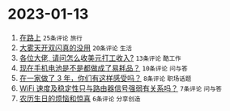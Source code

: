 # 2023-01-13

1. [在路上](https://www.v2ex.com/t/908582) `25条评论` `旅行`
1. [大雾天开双闪真的没用](https://www.v2ex.com/t/908586) `20条评论` `生活`
1. [各位大佬, 请问怎么收美元打工收入?](https://www.v2ex.com/t/908587) `13条评论` `酷工作`
1. [现在手机电池是不是都做成了易耗品？](https://www.v2ex.com/t/908591) `10条评论` `问与答`
1. [在一家做了 3 年，你们有这样感受吗？](https://www.v2ex.com/t/908599) `8条评论` `职场话题`
1. [WiFi 速度及稳定性只与路由器信号强弱有关系吗？](https://www.v2ex.com/t/908584) `7条评论` `问与答`
1. [农历生日的烦恼和惊喜](https://www.v2ex.com/t/908583) `6条评论` `分享创造`
